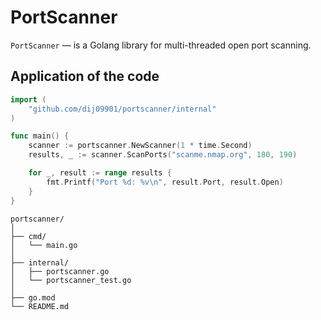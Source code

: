 # PortScanner

`PortScanner` — is a Golang library for multi-threaded open port scanning.

## Application of the code

```go
import (
    "github.com/dij09901/portscanner/internal"
)

func main() {
    scanner := portscanner.NewScanner(1 * time.Second)
    results, _ := scanner.ScanPorts("scanme.nmap.org", 180, 190)

    for _, result := range results {
        fmt.Printf("Port %d: %v\n", result.Port, result.Open)
    }
}

```


```
portscanner/
│
├── cmd/
│   └── main.go
│
├── internal/
│   ├── portscanner.go
│   └── portscanner_test.go
│
├── go.mod
└── README.md
```